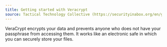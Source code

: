 ```yaml
---
title: Getting started with Veracrypt
source: Tactical Technology Collective (https://securityinabox.org/en/guide/veracrypt-new/windows)
---
```

VeraCrypt encrypts your data and prevents anyone who does not have your passphrase from accessing them. It works like an electronic safe in which you can securely store your files.
